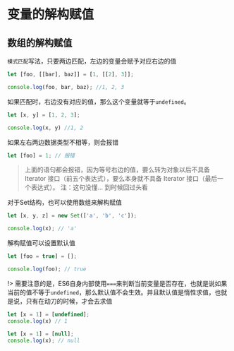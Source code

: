 # 变量的解构赋值

## 数组的解构赋值

`模式匹配`写法，只要两边匹配，左边的变量会赋予对应右边的值

```javascript
let [foo, [[bar], baz]] = [1, [[2], 3]];

console.log(foo, bar, baz); //1, 2, 3 
```

如果匹配时，右边没有对应的值，那么这个变量就等于`undefined`。

```javascript
let [x, y] = [1, 2, 3];

console.log(x, y) //1, 2
```

如果左右两边数据类型不相等，则会报错

```javascript
let [foo] = 1; // 报错
```

> 上面的语句都会报错，因为等号右边的值，要么转为对象以后不具备 Iterator 接口（前五个表达式），要么本身就不具备 Iterator 接口（最后一个表达式）。
> 注：这句没懂... 到时候回过头看

对于Set结构，也可以使用数组来解构赋值

```javascript
let [x, y, z] = new Set(['a', 'b', 'c']);

console.log(x); // 'a'
```

解构赋值可以设置默认值

```javascript
let [foo = true] = [];

console.log(foo); // true
```

!> 需要注意的是，ES6自身内部使用`===`来判断当前变量是否存在，也就是说如果当前的值不等于`undefined`，那么默认值不会生效。并且默认值是惰性求值，也就是说，只有在动刀的时候，才会去求值

```javascript
let [x = 1] = [undefined];
console.log(x) // 1

let [x = 1] = [null];
console.log(x); // null
```

